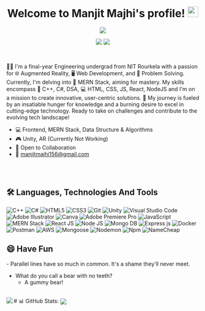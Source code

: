 <h1 align="center">
  Welcome to Manjit Majhi's profile!
  <img src="https://media.giphy.com/media/hvRJCLFzcasrR4ia7z/giphy.gif" width="28">
</h1>




<p align="center">
<img src="https://readme-typing-svg.herokuapp.com?font=Fira+Code&size=35&duration=4000&pause=1000&color=AA2AF7&center=true&width=530&height=60&lines=I'm+Manjit+Majhi;An+Enthusiastic+Learner;A+Student+Developer;A+Problem+Solver">
</p>



<p align="center">
  <a href="https://www.linkedin.com/in/manjit-majhi/"><img src="https://img.shields.io/badge/LinkedIn-0077B5?style=for-the-badge&logo=linkedin&logoColor=white"></a>
  <a href="https://leetcode.com/mjkoder/"><img src="https://img.shields.io/badge/-LeetCode-FFA116?style=for-the-badge&logo=LeetCode&logoColor=black"></a>
<!--   <a href="https://twitter.com/see_d_rat"><img src="https://img.shields.io/badge/Twitter-1DA1F2?style=for-the-badge&logo=twitter&logoColor=white"></a> -->
</p>
<br>

👨‍🎓 I'm a final-year Engineering undergrad from NIT Rourkela with a passion for 🌐 Augmented Reality, 🖥️ Web Development, and 🧩 Problem Solving. Currently, I'm delving into 🔗 MERN Stack, aiming for mastery. My skills encompass 🧪 C++, C#, DSA, 💻 HTML, CSS, JS, React, NodeJS and I'm on a mission to create innovative, user-centric solutions. 🚀 My journey is fueled by an insatiable hunger for knowledge and a burning desire to excel in cutting-edge technology. Ready to take on challenges and contribute to the evolving tech landscape!
<br>


- 💻 Frontend, MERN Stack, Data Structure & Algorithms
- 🎮 Unity, AR (Currently Not Working)
- 👥 Open to Collaboration
- 📧 manjitmajhi156@gmail.com

<br><br>

## 🛠 Languages, Technologies And Tools
![C++](https://img.shields.io/badge/c++-%2300599C.svg?style=for-the-badge&logo=c%2B%2B&logoColor=white)
![C#](https://img.shields.io/badge/C%23-%23239120.svg?style=for-the-badge&logo=c-sharp&logoColor=white)
![HTML5](https://img.shields.io/badge/html5-%23E34F26.svg?style=for-the-badge&logo=html5&logoColor=white)
![CSS3](https://img.shields.io/badge/css3-%231572B6.svg?style=for-the-badge&logo=css3&logoColor=white)
![Git](https://img.shields.io/badge/git-%23F05033.svg?style=for-the-badge&logo=git&logoColor=white)
![Unity](https://img.shields.io/badge/Unity-%23000000.svg?style=for-the-badge&logo=unity&logoColor=white)
![Visual Studio Code](https://img.shields.io/badge/Visual%20Studio%20Code-0078d7.svg?style=for-the-badge&logo=visual-studio-code&logoColor=white)
![Adobe Illustrator](https://img.shields.io/badge/adobeillustrator-%23FF9A00.svg?style=for-the-badge&logo=adobeillustrator&logoColor=white)
![Canva](https://img.shields.io/badge/Canva-%2300C4CC.svg?style=for-the-badge&logo=canva&logoColor=white)
![Adobe Premiere Pro](https://img.shields.io/badge/Adobe%20Premiere%20Pro-%237A248E.svg?style=for-the-badge&logo=adobe-premiere-pro&logoColor=white)
![JavaScript](https://img.shields.io/badge/javascript%20-F7DF1E.svg?style=for-the-badge&logo=javascript&logoColor=white)
![MERN Stack](https://img.shields.io/badge/MERN%20Stack%20-06D001.svg?style=for-the-badge&logo=mern-stack&logoColor=white)
![React JS](https://img.shields.io/badge/React.js%20-61DAFB.svg?style=for-the-badge&logo=react&logoColor=white)
![Node JS](https://img.shields.io/badge/Node.js%20-5FA04E.svg?style=for-the-badge&logo=nodedotjs&logoColor=white)
![Mongo DB](https://img.shields.io/badge/Mongo%20DB%20-47A248.svg?style=for-the-badge&logo=mongodb&logoColor=white)
![Express js](https://img.shields.io/badge/Express.js%20-000000.svg?style=for-the-badge&logo=express&logoColor=white)
![Docker](https://img.shields.io/badge/docker%20-2496ED.svg?style=for-the-badge&logo=docker&logoColor=white)
![Postman](https://img.shields.io/badge/postman%20-FF6C37.svg?style=for-the-badge&logo=postman&logoColor=white)
![AWS](https://img.shields.io/badge/aws%20-232F3E.svg?style=for-the-badge&logo=amazonwebservices&logoColor=white)
![Mongoose](https://img.shields.io/badge/mongoose%20-880000.svg?style=for-the-badge&logo=mongoose&logoColor=white)
![Nodemon](https://img.shields.io/badge/nodemon%20-76D04B.svg?style=for-the-badge&logo=nodemon&logoColor=white)
![Npm](https://img.shields.io/badge/npm%20-CB3837.svg?style=for-the-badge&logo=npm&logoColor=white) 
![NameCheap](https://img.shields.io/badge/namecheap%20-DE3723.svg?style=for-the-badge&logo=namecheap&logoColor=white) 
<br>
<h2>😄 Have Fun </h2>
- Parallel lines have so much in common. It's a shame they'll never meet.

- What do you call a bear with no teeth?
  - A gummy bear!
<br>
# 📊 GitHub Stats:
<img align = "left" src="https://github-readme-streak-stats.herokuapp.com/?user=mjkoder&theme=dark&hide_border=false">
<img align = "center" src="https://github-readme-stats.vercel.app/api/top-langs/?username=mjhubb&theme=dark&hide_border=false&include_all_commits=false&count_private=false&layout=compact">

